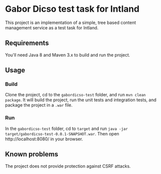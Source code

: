 # Gabor Dicso test task for Intland
This project is an implementation of a simple, tree based content management service as a test task for Intland.
## Requirements
You'll need Java 8 and Maven 3.x to build and run the project.
## Usage
### Build
Clone the project, cd to the `gabordicso-test` folder, and run `mvn clean package`. It will build the project, run the unit tests and integration tests, and package the project in a `.war` file.
### Run
In the `gabordicso-test` folder, cd to `target` and run `java -jar target/gabordicso-test-0.0.1-SNAPSHOT.war`. Then open http://localhost:8080/ in your browser.
## Known problems
The project does not provide protection against CSRF attacks.

